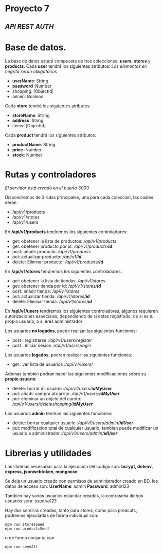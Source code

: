 # Proyecto 7
## _API REST AUTH_


# Base de datos.
La base de datos estará compuesta de tres colecciones: **users**, **stores** y **products**.
Cada **user** tendrá los siguientes atributos: 
*Los elementos en negrita seran obligatorios*
- **userName**: String 
- **password** :Number
- shopping: [ObjectId]
- admin: Boolean

Cada **store** tendrá los siguientes atributos: 
- **storeName**: String
- **address** :String
- items: [ObjectId]

Cada **product** tendrá los siguientes atributos: 
- **productName**: String
- **price** :Number
- **stock**: Number

# Rutas y controladores
*El servidor está creado en el puerto 3000*

Dispondremos de 3 rutas principales, una para cada coleccion, las cuales seran:
- /api/v1/products
- /api/v1/stores
- /api/v1/users

En **/api/v1/products** tendremos los siguientes controladores:
- get: obetener la lista de productos: */api/v1/products*
- get: obetener producto por id: */api/v1/products/**id***
- post: añadir producto: */api/v1/products*
- put: actualizar producto: */api/v1/**id***
- delete: Eliminar producto: */api/v1/products/**id***

En **/api/v1/stores** tendremos los siguientes controladores:
- get: obetener la lista de tiendas: */api/v1/stores*
- get: obetener tienda por id: */api/v1/stores/**id***
- post: añadir tienda: */api/v1/stores*
- put: actualizar tienda: */api/v1/stores/**id***
- delete: Eliminar tienda: */api/v1/stores/**id***

En **/api/v1/users** tendremos los siguientes controladores, algunos requieren autorizaciones especiales, dependiendo de si estas registrado, de si es tu propio usuario, o si eres administrador

Los usuarios **no logados**, puede realizar las siguientes funciones:
- post : registrarse :*/api/v1/users/register*
- post : Iniciar sesion :*/api/v1/users/login*

Los usuarios **logados**, podran realizar las siguientes funciones:

- get : ver lista de usuarios :*/api/v1/users/*

Ademas tambien podran hacer las siguientes modificaciones sobre su **propio usuario**:
- delete: borrar mi usuario :*/api/v1/users/**idMyUser***
- put: añadir compra al carrito: */api/v1/users/**idMyUser***
- put: eleminar un objeto del carrito: */api/v1/users/deleteshopping/**idMyUser***

Los usuarios **admin** tendran las siguientes funciones: 
- delete: borrar cualquier usuario :*/api/v1/users/admin/**idUser***
- put: modificacion total de cualquier usuario, tambien puede modificar un usuario a administrador :*/api/v1/users/admin/**idUser***

# Librerias y utilidades
Las librerias necesarias para la ejecucion del codigo son: **bcrypt, dotenv, express, jsonwebtoken, mongoose**

Se deja un usuario creado con permisos de administrador creado en BD, los datos de acceso son: 
**UserName**: admin
**Password**: admin123

Tambien hay varios usuarios estandar creados, la contraseña dichos usuarios sera:
*usuario123*

Hay dos semillas creadas, tanto para stores, como para prodcuts, podremos ejecutarlas de forma individual con:

```
npm run storesSeed
npm run productsSeed
```
o de forma conjunta con 
```
npm run seedAll
```